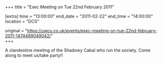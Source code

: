 +++
title = "Exec Meeting on Tue 22nd February 2011"

[extra]
time = "13:00:00"
end_date = "2011-02-22"
end_time = "14:00:00"
location = "DCS"

original = "https://uwcs.co.uk/events/exec-meeting-on-tue-22nd-february-2011-1474489049042/"    
+++

A clandestine meeting of the Shadowy Cabal who run the society. Come along to meet us/take party\!\!

